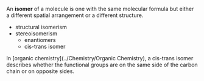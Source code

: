 An **isomer** of a molecule is one with the same molecular formula but either a different spatial arrangement or a different structure.

- structural isomerism
- stereoisomerism
  - enantiomers
  - cis-trans isomer

In [organic chemistry](../Chemistry/Organic Chemistry), a cis-trans isomer describes whether the functional groups are on the same side of the carbon chain or on opposite sides.